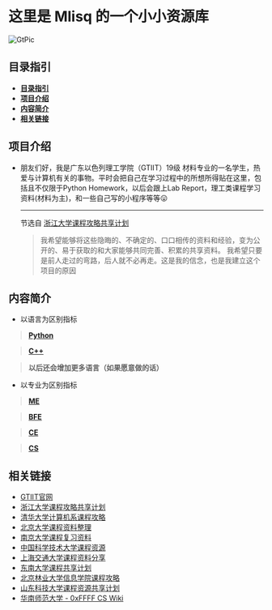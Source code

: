 # **这里是 Mlisq 的一个小小资源库**
![GtPic](https://www.gtiit.edu.cn/images/logo.png)

## **目录指引**
  - [**目录指引**](#目录指引)
  - [**项目介绍**](#项目介绍)
  - [**内容简介**](#内容简介)
  - [**相关链接**](#相关链接)

## **项目介绍**
- 朋友们好，我是广东以色列理工学院（GTIIT）19级 材料专业的一名学生，热爱与计算机有关的事物。平时会把自己在学习过程中的所想所得贴在这里，包括且不仅限于Python Homework，以后会跟上Lab Report，理工类课程学习资料(材料为主)，和一些自己写的小程序等等😛
  ***
  节选自 [浙江大学课程攻略共享计划](https://github.com/QSCTech/zju-icicles)
  >我希望能够将这些隐晦的、不确定的、口口相传的资料和经验，变为公开的、易于获取的和大家能够共同完善、积累的共享资料。
   我希望只要是前人走过的弯路，后人就不必再走。这是我的信念，也是我建立这个项目的原因

## **内容简介**
- 以语言为区别指标
> **[Python](/Python)**
  
> **[C++](/C++)**

> **以后还会增加更多语言（如果愿意做的话）** 

 - 以专业为区别指标
> **[ME](/ME)**
   
> **[BFE](/BFE)**
 
> **[CE](/CE)**
 
> **[CS](/CS)**

 ## **相关链接**

- [GTIIT官网](https://www.gtiit.edu.cn/)
- [浙江大学课程攻略共享计划](https://github.com/QSCTech/zju-icicles)
- [清华大学计算机系课程攻略](https://github.com/PKUanonym/REKCARC-TSC-UHT)
- [北京大学课程资料整理](https://github.com/lib-pku/libpku)
- [南京大学课程复习资料](https://github.com/idealclover/NJU-Review-Materials)
- [中国科学技术大学课程资源](https://github.com/USTC-Resource/USTC-Course)
- [上海交通大学课程资料分享](https://github.com/CoolPhilChen/SJTU-Courses/)
- [东南大学课程共享计划](https://github.com/zjdx1998/seucourseshare)
- [北京林业大学信息学院课程攻略](https://github.com/bljx/BFU-leaf)
- [山东科技大学课程资源共享计划](https://github.com/deepwzh/sdust-examination-materials)
- [华南师范大学 - 0xFFFF CS Wiki](https://www.yuque.com/0xffff.one/cs-learning)